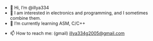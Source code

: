 - 👋 Hi, I’m @illya334
- 👀 I am interested in electronics and programming, and I sometimes combine them.
- 🌱 I’m currently learning ASM, C/C++
<!--- - 💞️ I’m looking to collaborate on ... --->
- 📫 How to reach me: (gmail) illya334g2005@gmail.com

<!---
illya334/illya334 is a ✨ special ✨ repository because its `README.md` (this file) appears on your GitHub profile.
You can click the Preview link to take a look at your changes.
--->
